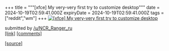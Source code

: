+++
title = """[xfce] My very-very first try to customize desktop"""
date = 2024-10-19T02:59:41.000Z
expiryDate = 2024-10-19T02:59:41.000Z
tags = ["reddit","wm"]
+++
[![[xfce] My very-very first try to customize desktop](https://preview.redd.it/8u3ll47qomvd1.png?width=640&crop=smart&auto=webp&s=0ed13ac54897587e76c6e4c7ed839d3ba5141244 "[xfce] My very-very first try to customize desktop")](https://www.reddit.com/r/unixporn/comments/1g6znez/xfce_my_veryvery_first_try_to_customize_desktop/)

submitted by [/u/NCR\_Ranger\_ru](https://www.reddit.com/user/NCR_Ranger_ru)  
[\[link\]](https://i.redd.it/8u3ll47qomvd1.png) [\[comments\]](https://www.reddit.com/r/unixporn/comments/1g6znez/xfce_my_veryvery_first_try_to_customize_desktop/)

[[source]](https://www.reddit.com/r/unixporn/comments/1g6znez/xfce_my_veryvery_first_try_to_customize_desktop/)
